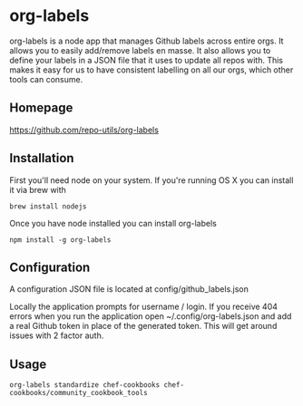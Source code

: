 # org-labels

org-labels is a node app that manages Github labels across entire orgs. It allows you to easily add/remove labels en masse. It also allows you to define your labels in a JSON file that it uses to update all repos with. This makes it easy for us to have consistent labelling on all our orgs, which other tools can consume.

## Homepage

<https://github.com/repo-utils/org-labels>

## Installation

First you'll need node on your system. If you're running OS X you can install it via brew with

```
brew install nodejs
```

Once you have node installed you can install org-labels

```
npm install -g org-labels
```

## Configuration

A configuration JSON file is located at config/github_labels.json

Locally the application prompts for username / login. If you receive 404 errors when you run the application open ~/.config/org-labels.json and add a real Github token in place of the generated token. This will get around issues with 2 factor auth.

## Usage

```
org-labels standardize chef-cookbooks chef-cookbooks/community_cookbook_tools
```
